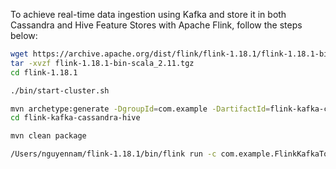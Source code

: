 To achieve real-time data ingestion using Kafka and store it in both Cassandra and Hive Feature Stores with Apache Flink, follow the steps below:


```bash
wget https://archive.apache.org/dist/flink/flink-1.18.1/flink-1.18.1-bin-scala_2.11.tgz
tar -xvzf flink-1.18.1-bin-scala_2.11.tgz
cd flink-1.18.1
```


```bash
./bin/start-cluster.sh
```


```bash
mvn archetype:generate -DgroupId=com.example -DartifactId=flink-kafka-cassandra-hive -DarchetypeArtifactId=maven-archetype-quickstart -DinteractiveMode=false
cd flink-kafka-cassandra-hive
```


```bash
mvn clean package
```

```bash
/Users/nguyennam/flink-1.18.1/bin/flink run -c com.example.FlinkKafkaToCassandraAndHive target/FlinkKafkaToCassandraAndHive-1.0-SNAPSHOT.jar
```

